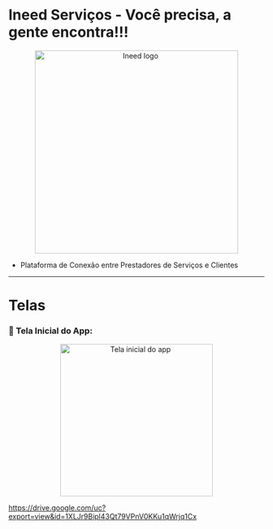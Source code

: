 # Ineed Serviços - Você precisa, a gente encontra!!!

<!-- Redimensiona a imagem principal -->
<p align="center">
  <img src="https://github.com/user-attachments/assets/cdf91c47-d570-4516-ae7f-46e25bf314dd" alt="Ineed logo" width="400"/>
</p>

- Plataforma de Conexão entre Prestadores de Serviços e Clientes

---

# Telas

### 📱 Tela Inicial do App:

<!-- IMPORTANTE: Imagens do Google Drive com /view não funcionam diretamente no README. Use o link direto da imagem. -->

<p align="center">
  <img src="https://drive.google.com/file/d/1XLJr9Bipl43Qt79VPnV0KKu1qWrjq1Cx/view?usp=sharing" alt="Tela inicial do app" height="300"/>
</p>

https://drive.google.com/uc?export=view&id=1XLJr9Bipl43Qt79VPnV0KKu1qWrjq1Cx
